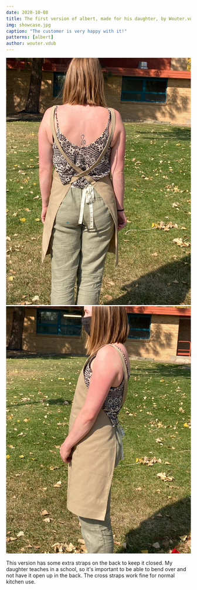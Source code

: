 ```yaml
---
date: 2020-10-08
title: The first version of albert, made for his daughter, by Wouter.vdub
img: showcase.jpg
caption: "The customer is very happy with it!"
patterns: [albert]
author: wouter.vdub
---
```

![View of the back ](albert-back.jpg) 
![View of the front](albert-side.jpg)

This version has some extra straps on the back to keep it closed. My daughter teaches in a school, so it's important to be able to bend over and not have it open up in the back. The cross straps work fine for normal kitchen use.
